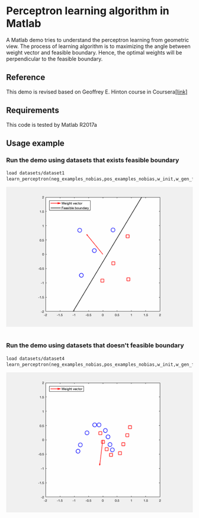 # Perceptron learning algorithm in Matlab
A Matlab demo tries to understand the perceptron learning from geometric view. The process of learning algorithm is to maximizing the angle between weight vector and feasible boundary. Hence, the optimal weights will be perpendicular to the feasible boundary.  

## Reference
This demo is revised based on Geoffrey E. Hinton course in Coursera[[link]](http://www.cs.toronto.edu/~tijmen/csc321/)

## Requirements
This code is tested by Matlab R2017a

## Usage example
### Run the demo using datasets that exists feasible boundary

```
load datasets/dataset1
learn_perceptron(neg_examples_nobias,pos_examples_nobias,w_init,w_gen_feas)
```
<div><img align="middle" src ="demo/demo1.gif"/></div><br />

### Run the demo using datasets that doesn't  feasible boundary

```
load datasets/dataset4
learn_perceptron(neg_examples_nobias,pos_examples_nobias,w_init,w_gen_feas)
```
<div><img align="middle" src ="demo/demo4.gif"/></div>
